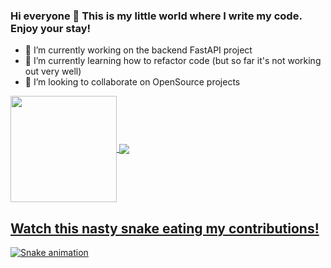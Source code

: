 ### Hi everyone 👋 This is my little world where I write my code. Enjoy your stay!

- 🔭 I’m currently working on the backend FastAPI project
- 🌱 I’m currently learning how to refactor code (but so far it's not working out very well)
- 👯 I’m looking to collaborate on OpenSource projects 

<div>
  <a href="https://github.com/Cr3cker">
   <img align="center" height="170" src="https://github-readme-stats.vercel.app/api/top-langs/?username=Cr3cker&layout=compact&langs_count=16&theme=dracula"/>
  <img align="center" src="https://github-readme-stats.vercel.app/api?username=Cr3cker&show_icons=true&theme=dracula&include_all_commits=true&count_private=true&hide=issues"/>
</div>


## Watch this nasty snake eating my contributions!
![Snake animation](https://github.com/eagrundy/eagrundy/blob/output/github-contribution-grid-snake.svg)
